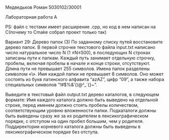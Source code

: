 Медведьков Роман 5030102/30001

Лабораторная работа A

PS: файл с тестами имеет расширение .сpp, но код в нем написан на C(почему то Cmake собрал проект только так)

Вариант 29: Дерево папок (3) По заданному списку путей восстановите дерево папок. В первой строчке текстового файла input.txt написано число натуральное число N (1 ≤N≤500), в последующих N строках записаны пути к папкам. Каждый путь занимает отдельную строчку, пробелы, включая пробелы в начале и конце строки, отсутствуют. Длина пути не превышает 255 символов. Имена папок разделены символом «\». Имя каждой папки не превышает 8 символов. Оно может состоять из букв латинского алфавита “a­zA­Z”, цифр “0­9”, а также набора специальных символов “!#$%&'()­@^_`{}~”.

Выведите в текстовый файл output.txt дерево каталогов, в следующем формате: Имя каждого каталога должно быть выведено на отдельной строке, перед именем должно стоять пробелы количеством, соответствующим уровню вложенности папки. Подкаталоги должны быть выведены сразу же за их родителем в лексикографическом порядке, с отступом на один пробел большим, чем у родителя. Поддиректории корневого каталога должны быть выведены в лексикографическом порядке без отступа.
